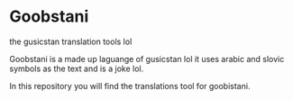 # Goobstani
the gusicstan translation tools lol


Goobstani is a made up laguange of gusicstan lol it uses arabic and slovic symbols as the text and  is a joke lol.

In this repository you will find the translations tool for goobistani.
